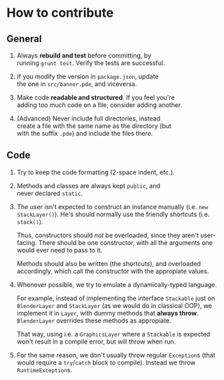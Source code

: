 # How to contribute

## General

 1. Always **rebuild and test** before committing, by  
    running `grunt test`. Verify the tests are successful.

 2. If you modify the version in `package.json`, update  
    the one in `src/banner.pde`, and viceversa.

 3. Make code **readable and structured**. If you feel you're  
    adding too much code on a file, consider adding another.

 4. (Advanced) Never include full directories, instead  
    create a file with the same name as the directory (but  
    with the suffix `.pde`) and include the files there.

## Code

 1. Try to keep the code formatting (2-space indent, etc.).

 2. Methods and classes are always kept `public`, and  
    never declared `static`.

 3. The user isn't expected to construct an instance manually
    (i.e. `new StackLayer()`). He's should normally use the
    friendly shortcuts (i.e. `stack()`).

    Thus, constructors should *not* be overloaded, since they
    aren't user-facing. There should be one constructor, with
    all the arguments one would ever need to pass to it.

    Methods should also be written (the shortcuts), and
    overloaded accordingly, which call the constructor with
    the appropiate values.

 4. Whenever possible, we try to emulate a dynamically-typed language.

    For example, instead of implementing the interface `Stackable`
    just on `BlenderLayer` and `StackLayer` (as we would do in
    classical OOP), we implement it in `Layer`, with dummy methods
    that **always throw**. `BlenderLayer` overrides these methods
    as appropiate.

    That way, using i.e. a `GraphicsLayer` where a `Stackable` is
    expected won't result in a compile error, but will throw when run.

 5. For the same reason, we don't usually throw regular `Exception`s
    (that would require a `try`/`catch` block to compile). Instead we
    throw `RuntimeException`s.

